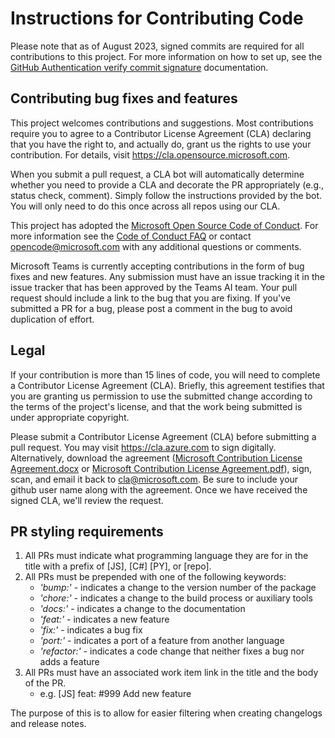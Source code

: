 # Instructions for Contributing Code

Please note that as of August 2023, signed commits are required for all contributions to this project. For more information on how to set up, see the [GitHub Authentication verify commit signature](https://docs.github.com/en/authentication/managing-commit-signature-verification/about-commit-signature-verification) documentation.

## Contributing bug fixes and features

This project welcomes contributions and suggestions. Most contributions require you to agree to a
Contributor License Agreement (CLA) declaring that you have the right to, and actually do, grant us
the rights to use your contribution. For details, visit https://cla.opensource.microsoft.com.

When you submit a pull request, a CLA bot will automatically determine whether you need to provide
a CLA and decorate the PR appropriately (e.g., status check, comment). Simply follow the instructions
provided by the bot. You will only need to do this once across all repos using our CLA.

This project has adopted the [Microsoft Open Source Code of Conduct](https://opensource.microsoft.com/codeofconduct/).
For more information see the [Code of Conduct FAQ](https://opensource.microsoft.com/codeofconduct/faq/) or
contact [opencode@microsoft.com](mailto:opencode@microsoft.com) with any additional questions or comments.

Microsoft Teams is currently accepting contributions in the form of bug fixes and new
features. Any submission must have an issue tracking it in the issue tracker that has
been approved by the Teams AI team. Your pull request should include a link to
the bug that you are fixing. If you've submitted a PR for a bug, please post a
comment in the bug to avoid duplication of effort.

## Legal

If your contribution is more than 15 lines of code, you will need to complete a Contributor
License Agreement (CLA). Briefly, this agreement testifies that you are granting us permission
to use the submitted change according to the terms of the project's license, and that the work
being submitted is under appropriate copyright.

Please submit a Contributor License Agreement (CLA) before submitting a pull request.
You may visit https://cla.azure.com to sign digitally. Alternatively, download the
agreement ([Microsoft Contribution License Agreement.docx](https://www.codeplex.com/Download?ProjectName=typescript&DownloadId=822190) or
[Microsoft Contribution License Agreement.pdf](https://www.codeplex.com/Download?ProjectName=typescript&DownloadId=921298)), sign, scan,
and email it back to <cla@microsoft.com>. Be sure to include your github user name along with the agreement. Once we have received the
signed CLA, we'll review the request.

## PR styling requirements

1. All PRs must indicate what programming language they are for in the title with a prefix of [JS], [C#] [PY], or [repo].
1. All PRs must be prepended with one of the following keywords:
   - _'bump:'_ - indicates a change to the version number of the package
   - _'chore:'_ - indicates a change to the build process or auxiliary tools
   - _'docs:'_ - indicates a change to the documentation
   - _'feat:'_ - indicates a new feature
   - _'fix:'_ - indicates a bug fix
   - _'port:'_ - indicates a port of a feature from another language
   - _'refactor:'_ - indicates a code change that neither fixes a bug nor adds a feature
1. All PRs must have an associated work item link in the title and the body of the PR.
   - e.g. [JS] feat: #999 Add new feature

The purpose of this is to allow for easier filtering when creating changelogs and release notes.
